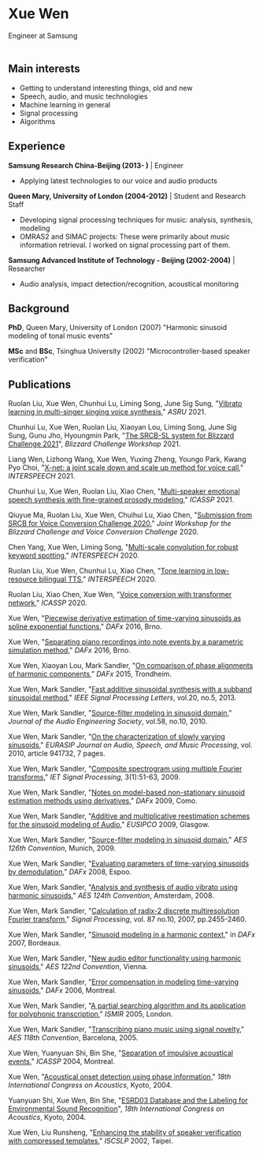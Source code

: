 # Xue Wen
Engineer at Samsung <br><br>

## Main interests
- Getting to understand interesting things, old and new
- Speech, audio, and music technologies
- Machine learning in general
- Signal processing
- Algorithms 

## Experience
**Samsung Research China-Beijing (2013- )** | Engineer
- Applying latest technologies to our voice and audio products

**Queen Mary, University of London (2004-2012)** | Student and Research Staff
- Developing signal processing techniques for music: analysis, synthesis, modeling
- OMRAS2 and SIMAC projects: These were primarily about music information retrieval. I worked on signal processing part of them.

**Samsung Advanced Institute of Technology - Beijing (2002-2004)** | Researcher
- Audio analysis, impact detection/recognition, acoustical monitoring 

## Background
**PhD**, Queen Mary, University of London (2007) "Harmonic sinusoid modeling of tonal music events"

**MSc** and **BSc**, Tsinghua University (2002) "Microcontroller-based speaker verification"


## Publications 
Ruolan Liu, Xue Wen, Chunhui Lu, Liming Song, June Sig Sung, "[Vibrato learning in multi-singer singing voice synthesis](https://ieeexplore.ieee.org/document/9688029)," *ASRU* 2021. 

Chunhui Lu, Xue Wen, Ruolan Liu, Xiaoyan Lou, Liming Song, June Sig Sung, Gunu Jho, Hyoungmin Park, "[The SRCB-SL system for Blizzard Challenge 2021](http://festvox.org/blizzard/bc2021/BC21_SRCB-SL.pdf)", *Blizzard Challenge Workshop* 2021.

Liang Wen, Lizhong Wang, Xue Wen, Yuxing Zheng, Youngo Park, Kwang Pyo Choi, "[X-net: a joint scale down and scale up method for voice call](https://www.isca-speech.org/archive/pdfs/interspeech_2021/wen21_interspeech.pdf)," *INTERSPEECH* 2021.

Chunhui Lu, Xue Wen, Ruolan Liu, Xiao Chen, "[Multi-speaker emotional speech synthesis with fine-grained prosody modeling](https://ieeexplore.ieee.org/document/9413398/)," *ICASSP* 2021.

Qiuyue Ma, Ruolan Liu, Xue Wen, Chuihui Lu, Xiao Chen, "[Submission from SRCB for Voice Conversion Challenge 2020](https://www.isca-speech.org/archive/pdfs/vccbc_2020/ma20_vccbc.pdf)," *Joint Workshop for the Blizzard Challenge and Voice Conversion Challenge* 2020.

Chen Yang, Xue Wen, Liming Song, "[Multi-scale convolution for robust keyword spotting](https://www.isca-speech.org/archive/pdfs/interspeech_2020/yang20d_interspeech.pdf)," *INTERSPEECH* 2020.

Ruolan Liu, Xue Wen, Chunhui Lu, Xiao Chen, "[Tone learning in low-resource bilingual TTS](https://www.isca-speech.org/archive/pdfs/interspeech_2020/liu20n_interspeech.pdf)," *INTERSPEECH* 2020.

Ruolan Liu, Xiao Chen, Xue Wen, "[Voice conversion with transformer network](https://ieeexplore.ieee.org/document/9054523)," *ICASSP* 2020.

Xue Wen, "[Piecewise derivative estimation of time-varying sinusoids as spline exponential functions](https://www.dafx.de/paper-archive/2016/dafxpapers/36-DAFx-16_paper_06-PN.pdf)," *DAFx* 2016, Brno.

Xue Wen, "[Separating piano recordings into note events by a parametric simulation method](https://www.dafx.de/paper-archive/2016/dafxpapers/11-DAFx-16_paper_05-PN.pdf)," *DAFx* 2016, Brno.

Xue Wen, Xiaoyan Lou, Mark Sandler, "[On comparison of phase alignments of harmonic components](https://www.dafx.de/paper-archive/2015/DAFx-15_submission_25.pdf),” *DAFx* 2015, Trondheim.

Xue Wen, Mark Sandler, "[Fast additive sinusoidal synthesis with a subband sinusoidal method](https://www.academia.edu/21826253/Fast_Additive_Sinusoidal_Synthesis_With_a_Subband_Sinusoidal_Method)," *IEEE Signal Processing Letters*, vol.20, no.5, 2013.

Xue Wen, Mark Sandler, "[Source-filter modeling in sinusoid domain](https://www.aes.org/e-lib/browse.cfm?elib=15521)," *Journal of the Audio Engineering Society*, vol.58, no.10, 2010.

Xue Wen, Mark Sandler, "[On the characterization of slowly varying sinusoids](https://asmp-eurasipjournals.springeropen.com/articles/10.1155/2010/941732)," *EURASIP Journal on Audio, Speech, and Music Processing*, vol. 2010, article 941732, 7 pages.

Xue Wen, Mark Sandler, "[Composite spectrogram using multiple Fourier transforms](https://digital-library.theiet.org/content/journals/10.1049/iet-spr_20070015)," *IET Signal Processing*, 3(1):51-63, 2009.

Xue Wen, Mark Sandler, "[Notes on model-based non-stationary sinusoid estimation methods using derivatives](https://www.dafx.de/paper-archive/2009/papers/paper_27.pdf)," *DAFx* 2009, Como.

Xue Wen, Mark Sandler, "[Additive and multiplicative reestimation schemes for the sinusoid modeling of Audio](https://www.eurasip.org/Proceedings/Eusipco/Eusipco2009/contents/papers/1569187274.pdf)," *EUSIPCO* 2009, Glasgow.

Xue Wen, Mark Sandler, "[Source-filter modeling in sinusoid domain](https://www.aes.org/e-lib/browse.cfm?elib=14986)," *AES 126th Convention*, Munich, 2009.

Xue Wen, Mark Sandler, "[Evaluating parameters of time-varying sinusoids by demodulation](https://www.dafx.de/paper-archive/2008/papers/dafx08_09.pdf)," *DAFx* 2008, Espoo.

Xue Wen, Mark Sandler, "[Analysis and synthesis of audio vibrato using harmonic sinusoids](https://www.aes.org/e-lib/browse.cfm?elib=14555)," *AES 124th Convention*, Amsterdam, 2008.

Xue Wen, Mark Sandler, "[Calculation of radix-2 discrete multiresolution Fourier transform](https://www.sciencedirect.com/science/article/abs/pii/S0165168407001430)," *Signal Processing*, vol. 87 no.10, 2007, pp.2455-2460.

Xue Wen, Mark Sandler, "[Sinusoid modeling in a harmonic context](https://www.dafx.de/paper-archive/2007/Papers/p033.pdf)," in *DAFx* 2007, Bordeaux.

Xue Wen, Mark Sandler, "[New audio editor functionality using harmonic sinusoids](https://www.aes.org/e-lib/browse.cfm?elib=14119&turnmobile=on)," *AES 122nd Convention*, Vienna.

Xue Wen, Mark Sandler, "[Error compensation in modeling time-varying sinusoids](https://www.dafx.de/paper-archive/2006/papers/p_173.pdf)," *DAFx* 2006, Montreal.

Xue Wen, Mark Sandler, "[A partial searching algorithm and its application for polyphonic transcription](https://ismir2005.ismir.net/proceedings/1077.pdf)," *ISMIR* 2005, London.

Xue Wen, Mark Sandler, "[Transcribing piano music using signal novelty](https://www.aes.org/e-lib/browse.cfm?elib=13126)," *AES 118th Convention*, Barcelona, 2005.

Xue Wen, Yuanyuan Shi, Bin She, "[Separation of impulsive acoustical events](https://ieeexplore.ieee.org/document/1326362)," *ICASSP* 2004, Montreal. 

Xue Wen, "[Acoustical onset detection using phase information](https://icacommission.org/Proceedings/ICA2004Kyoto/pdf/We4.G.4.pdf)," *18th International Congress on Acoustics*, Kyoto, 2004. 

Yuanyuan Shi, Xue Wen, Bin She, "[ESRD03 Database and the Labeling for Environmental Sound Recognition](https://icacommission.org/Proceedings/ICA2004Kyoto/pdf/Tu.P2.7.pdf)",  *18th International Congress on Acoustics*, Kyoto, 2004. 

Xue Wen, Liu Runsheng, "[Enhancing the stability of speaker verification with compressed templates](https://www.isca-speech.org/archive_open/archive_papers/iscslp2002/clp2_014.pdf)," *ISCSLP* 2002, Taipei.

